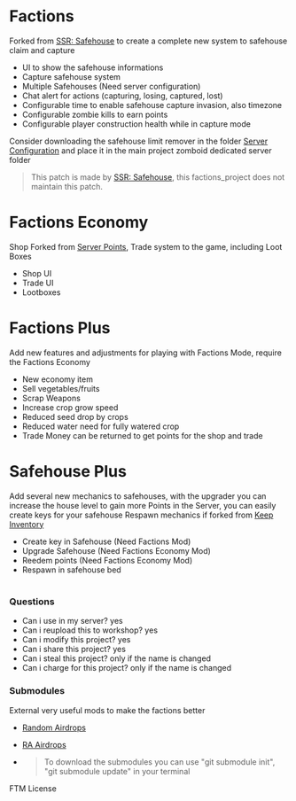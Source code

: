 # Factions

Forked from [SSR: Safehouse](https://steamcommunity.com/sharedfiles/filedetails/?id=1178772929&searchtext=Safehouse) to create a complete new system to safehouse claim and capture

- UI to show the safehouse informations
- Capture safehouse system
- Multiple Safehouses (Need server configuration)
- Chat alert for actions (capturing, losing, captured, lost)
- Configurable time to enable safehouse capture invasion, also timezone
- Configurable zombie kills to earn points
- Configurable player construction health while in capture mode

Consider downloading the safehouse limit remover in the folder [Server Configuration](https://github.com/LeandroTheDev/project_factions/tree/main/Server%20Configuration) and place it in the main project zomboid dedicated server folder
> This patch is made by [SSR: Safehouse](https://steamcommunity.com/sharedfiles/filedetails/?id=1178772929&searchtext=Safehouse), this factions_project does not maintain this patch.

# Factions Economy

Shop Forked from [Server Points](https://steamcommunity.com/sharedfiles/filedetails/?id=2823055977&searchtext=Server+Points), Trade system to the game, including Loot Boxes

- Shop UI
- Trade UI
- Lootboxes

# Factions Plus

Add new features and adjustments for playing with Factions Mode, require the Factions Economy

- New economy item
- Sell vegetables/fruits
- Scrap Weapons
- Increase crop grow speed
- Reduced seed drop by crops
- Reduced water need for fully watered crop
- Trade Money can be returned to get points for the shop and trade

# Safehouse Plus

Add several new mechanics to safehouses, with the upgrader you can increase the house level to gain more Points in the Server, you can easily create keys for your safehouse
Respawn mechanics if forked from [Keep Inventory](https://steamcommunity.com/sharedfiles/filedetails/?id=2879960829)

- Create key in Safehouse (Need Factions Mod)
- Upgrade Safehouse (Need Factions Economy Mod)
- Reedem points (Need Factions Economy Mod)
- Respawn in safehouse bed

#

### Questions
- Can i use in my server? yes
- Can i reupload this to workshop? yes
- Can i modify this project? yes
- Can i share this project? yes
- Can i steal this project? only if the name is changed
- Can i charge for this project? only if the name is changed

### Submodules
External very useful mods to make the factions better
- [Random Airdrops](https://github.com/LeandroTheDev/random_airdrops)
- [RA Airdrops](https://github.com/LeandroTheDev/ra_smoke_flares)

- > To download the submodules you can use "git submodule init", "git submodule update" in your terminal

FTM License
